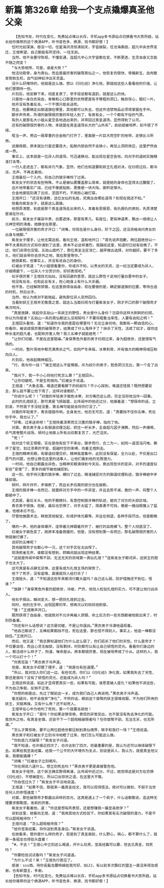 # 新篇 第326章 给我一个支点撬爆真圣他父亲
        【告知书友，时代在变化，免费站点难以长存，手机app多书源站点切换看书大势所趋，站长给你推荐的这个换源APP，听书音色多、换源、找书都好使！】
       任时光如深渊，吞没一切，任星海洪流惊涛拍天，宇宙崩裂，任沧海桑田，超凡中央世界变迁，王煊希望，自己都能有所坚持，一往无前。
       当然，他不会墨守陈规，不懂变通，连超凡中心大宇宙都在变，不断更迭，生灵自身又怎能不随之而变？
       “与大势相悖，可是，谁是大势？”
       他活动筋骨，身为真仙，而且是最厉害的破限真仙之一，他恢复的很快，骨骼新生，血肉散发勃勃生机，血气如神虹冲出天灵盖。
       没什么好掩饰的，他就是这么强，想以《归化经》净化他，那就给这些人看看他的价值，让他们更期待一些。
       片刻后，他安静下来，彻底复原了，举手投足都有道韵，就是这么的快。
       只是他一身白衣染血，脊椎和心口那里的衣物更是有手臂粗的洞口，触目惊心，殷红一片。
       他并没有急着反击，一个不慎只能会送死。
       而且，他要确定出御道旗在哪里，其他都可以失去，但这件违禁物品必须得掌握在手中。
       脚步声传来，所谓的破限很厉害的年轻人到了，有男有女，一个个都有不俗的气质。
       有的人是那名大小姐从星空各地选出来的，并带回过真圣道场，显然得到了认可。
       还有的破限很厉害的人物，本就是在真圣道场长大的“山外系”，自幼就被培养，如今很了不得。
       哐当一声，旁边一扇厚重的合金舱门打开了，里面是一片巨大而空旷的地带，足够比斗所用。
       这艘母舰，原本就比行星还要庞大，船舱内部自然不会狭小，再加上洞府效应，这里俨然自成一界。
       事实上，这本就是一位异人的道场，可迅速移动，能出现在星空各地，向对手的道统实施精准打击等。
       一行人走进去了，都有非凡气象，显然，他们也知道要和妖王孔煊对决，在扫视过后，都冷淡，无声，不再去看他。
       王煊最后一个入内，将自己的狼牙棒拎了过来。
       紫发女子的状态有些特殊，不止是被仙雾覆盖那么简单，就是她的身体也显得太过朦胧了。
       这片地带着实广阔，已经不像是船舱，更像是一块大陆，面积足够大。
       合金地面铭刻满了云纹，坚固不朽，不用担心被打穿。
       王煊开口：“还没有请教，这位女仙的名姓，究竟出自哪处道场？到现在我还不知。”
       他看向紫发女子，就是这么直接。
       他想弄清楚，到底是那个真圣道场走出来的人，本着有恩报恩，有仇报仇的原则，先弄清楚是谁在针对。
       前方，紫发女子雍容华贵，白雾遮体，那里有茶几，有座位，更有神道茶，飘出一缕缕让人元神空明的清香，她静坐在那里。
       一位破限很厉害的奇才开口：“闭嘴，你现在是什么身份，阶下之囚，还没资格询问贵女的出身与根脚。”
       紫发女子摆手，让他无需这般，看向王煊，温和地开口：“首先说声抱歉，两位超绝世以一种不太柔和的方式将你请到了这里，原本不必这样激烈，我路经这里，知道时已经有些晚了。不过，他们说得也没错，五劫山腐朽了，那位真圣注定消亡，越早做出选择，对你越好。要不了多久，他们就会带你去世外之地，我在那里等你。”
       她很柔和，但事实上，并没有说自己的身份。
       红裙女子笑道：“大小姐很看重你，你或许不知，以贵女的天资，这一纪注定要成为异人，仔细琢磨下，一位异人十分赏识你，好好表现吧。”
       似乎很厉害？王煊目光灿灿，没有回避的意思，就这么野性十足地打量白雾中的女子。
       他没有反击，也和此女有关，担心她身上有什么大杀器。
       他不急，已经解除禁锢，在这里获得自由身，现在要做的是，确定御道旗的位置，等待合适的时机，然后出手。
       当然，他认为绝对不能拖延，避免那位异人突然回归。
       当看到妖王王煊并无敬畏之意，就这么当面扫视与打量紫发女子，刚才开口的那个破限奇才再次呵斥。
       “真是放肆，收起你五劫山一系妖王的野性，贵女是什么身份？岂容你这样大剌剌的扫视，你以为你是谁？五劫山一系的真仙都这么没规矩吗？不要将粗鲁当率性，人要有自知之明！”
       王煊回头看他，道：“知道你与我的差距在哪里吗？无论立身何地，我都有一颗自信的心。你看你，被说成很厉害的破限奇才，结果成了什么鬼样子了？抹杀了天性，活成了奴才，就你这种水准的超凡者，也配称厉害人物？我三五棒子就能砸死！”
       “让你们切磋，不是在这里聒噪。”身穿黑色外套的男子扫视过来，身为超绝世，还是很有气场的。
       一时间，整片场地中都充满肃杀之气，如同严冬来临，冰寒刺骨，并有强大的精神场域压制向众人。
       片刻后，他收起精神威压。
       “行，我与你一战！”被王煊这么不留情面，斥为奴仆的男子，脸色阴沉无比，第一个走了出来。
       “我问下，我一不小心将他打死怎么算？”王煊回头。
       “让你切磋呢，不是生死相向。”红裙女子说道。
       王煊道：“大象走路，难道还要看脚下的蚂蚁吗？不小心踩到，难道还怪我？既然想要安全，那么就不要让他下场了，这样对谁都好。”
       “你说什么呢？！”对面的年轻男子面色冰寒，对方嘴巴这么损，完全没将他当作一回事。
       此时的孔煊妖王，那可真是飞扬跋扈，比传闻中的他还过分，他接着道：“想保命的话，立刻滚，不然我下手没轻没重，第五棒可能就会将你打没了。”
       对面的年轻男子，青衣猎猎作响，全身发光，他忍无可忍，道：“真要挡不住你五棒，死在你手中，我也认了。”
       “好嘞，过来送命吧！”王煊拎着漆黑而又沉重的狼牙棒，指向了他。
       对面，青衣男子身上有御道纹理泛起，抓住一杆长矛，全身超凡因子沸腾，然后一声爆喝，杀气席卷整片战场，顿时让地面上所有云纹都复苏了，光芒滔天。
       “死！”
       他对这个妖王恨极，实在是他有些下不来台，御矛而行，合二为一，如同一道混沌闪电，撕开了星空，划过漆黑的宇宙，超越时空的束缚，向着王煊刺去。
       王煊的精神天眼，有御道纹理交织，精神高度集中，此刻没有保留，全力以赴，不仅是出口恶气的问题，也想让稳住这里的话事人，让他们看到他的无限潜力。
       一时间，他自己都露出异色，当精神天眼演绎到今天后，竟出现些许的变异，对手的速度似有些“变慢”了，更多的细节被他捕捉到。
       这一刻，他手持沉重的狼牙棒，横扫了过去，精准捕捉对方的御道纹理轨迹，狼牙棒砸中矛锋前端。
       顿时，碎片炸开，矛锋断了，而且长矛后面的部分也在崩断。
       王煊的狼牙棒一击而已，就震碎对方手中的一件异宝，并且去势不减，轰的一声，将整个人都砸中了。
       尤其是，最后关头，他的手腕微抖，有意控制狼牙棒的轨迹，砸向了对方的头部区域。
       青衣男子很强，但是，最后也恐惧了，对手太猛了，简直勇不可挡，像是一艘战舰撞上了猛禽，他根本扛不住。
       尽管他施展术法，释放其他秘宝，形成护体光幕等，并且在倒退，各种手段尽出，但是都晚了。
       噗的一声，他的身体爆开，连带着元神跟着炸开了，被打的血雨横飞，整个人彻底没了。
       红裙女子面色变了，她原本准备救援的，但是，没有想到第一击而已，那名破限很厉害的人物就被打爆了。
       说好的五棒呢？
       其他破限奇才也都心中一沉，这个对手实在太凶悍了。
       现场鸦雀无声，谁都没有想到，转瞬间就出现这种结果。
       “这就是传闻中桀骜不驯、无法无天的百域第一真仙孔煊？”连紫发女子都诧异，这妖王的胆子也太大了。
       这可真是有点肆无忌惮，这里有成为孔煊主场的架势了。
       他下了死手，没有留情，直接就将人给打杀了！
       王煊摇头，道：“不知道这些年来都流行戴头盔吗？自己这么弱，防护措施还不到位，怪谁？”
       “放肆！”身穿黑色外套的超绝世，冷峻，严厉，他找人检验孔煊的实力，可不是让他行凶杀人。
       他右手探出，瞬间变大，想一把将孔煊抓过去。
       同时，他的左手中，出现因果钓竿，想再次以钓钩将他刺穿。
       “慢！”王煊寒声开口。
       既然获得了自由身，他就绝对不允许再被人禁锢，命土后方的一些东西都被他取出来了，时刻防备着。
       “你还有什么话想说？这次是切磋，不是让你逞凶。”黑衣男子冷漠地逼视着。
       “他自己都说了，五棒如果都挡不住，死在这里，那也怪不得别人，事实上，他连一棒都没挡住。”王煊开口。
       而后，他又道：“我总算知道他们为什么这么弱了，你们扼杀了他们的天性。什么是奇才？不仅要自信，而且心灵无枷锁，没有羁绊，时刻都可以有让自己顿悟的灵光。看看你们身边的人，都活成什么样子了，拘谨，唯命是从。原本都很厉害，现在被培养成了仆从。这样的人，我一个可以打十个！”
       “你真狂妄！”黑衣男子冷声道。
       但是，紫发女子却摆了摆手，道：“倒是也有些道理。”
       “所以，我对加入你们这一边，有些忧虑，你们以《归化经》净化我，如果我失去了天性，那还是我吗？没有了顿悟的灵光，还能成为异人吗？”
       王煊这样说道，如此才显得更真实一些，如果有可能，谁愿意被人度化？如果他不讲这些，不为自己争取，反倒不正常。
       “你想的倒是远，先过了眼前这一关，成为我们自己人再说吧。”黑衣男子冷声道。
       毫无疑问，他不会放弃“净化”，不然的话，眼前这个桀骜的妖王很难收服，不为他们所用的妖王，天赋再强，又有什么用？还不如死人。
       王煊早在心中为他判了死刑，第一个就要击毙他！
       紫发女子开口：“是吗？你如果足够惊艳，表现的异常突出，也不是没有免去净化的可能。我世外之地，有真圣坐镇，还容不下一个超规格破限者吗？任你桀骜不驯，无法无天，也无所谓。”
       “怎么才算惊艳，要不让两位超绝世都压制到真仙境界，联手和我打一场？”王煊说道。
       黑衣男子和红裙女子立刻冷冷地瞪了过来，他们怎么可能这么做。
       “你到底几次破限？”紫发女子问道。
       “我不知道，也许接近四次了，也许达到了四次，但最重要的是，我认为还可以继续破限下去。如果给我至高经篇，给我一个公平的大环境作为支点，别说是异人，我认为，就是真圣他父亲，我都能撬爆！”
       “闭嘴！”红裙女子立刻喝斥。
       “你在胡说八道什么，想立刻死去吗？”黑衣男子更是直接警告他。
       紫发女子哑然，这个妖王确实野得离谱，比传闻中还过分。不过，她觉得这是对方在恐惧《归化经》，不想被度化，所以口出惊世之语，在这里大不敬。
       “你自信过头了！”紫发女子平淡地说道。
       王煊道：“如果不信，那就来一篇真圣经文，我可以现场悟法，绝对可以做到，不弱于当世任何人的参悟速度！”
       对面，那些破限奇才都露出异样的目光，这真是遇上了一个疯子，什么话都敢说，连这种无理要求都敢提，发疯的厉害。
       紫发女子看着他，道：“你这是想有所表现，还是想赚我一篇至高绝学？”
       说到这里，她看向王煊，道：“我用其他方式检验下，你如果真有五次破限的潜力，不是不可以超规格待你！”
       王煊问道：“怎么超规格待我？”
       “给你至高经篇，将你送到真圣身边。”紫发女子说道。
       在她看来，管你是什么样的奇才，若是到了真圣面前，什么野心，祸心，都不算什么了，就是一条祖龙也得低头盘着！
       “#，不去！”王煊心中立刻这么喊道，开什么玩笑，至高经篇可以要，但去见真圣，找死吗？
       “你要检验试试看吗？”紫发女子问道道。
       “为什么不试？来！”王煊先行答应了。
       感谢：sss西、待你長髮及腰時嫁给我可好、QGJJ，有以前多次飘红的盟主一直没来得及感谢，也有新盟主，多谢。
       【告知书友，时代在变化，免费站点难以长存，手机app多书源站点切换看书大势所趋，站长给你推荐的这个换源APP，听书音色多、换源、找书都好使！】